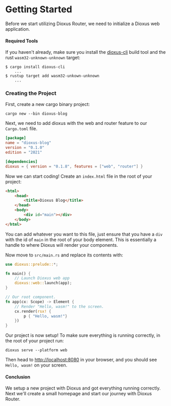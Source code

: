 # Getting Started
Before we start utilizing Dioxus Router, we need to initialize a Dioxus web application.

#### Required Tools
If you haven't already, make sure you install the [dioxus-cli](https://dioxuslabs.com/nightly/cli/) build tool and the rust ``wasm32-unknown-unknown`` target:
```
$ cargo install dioxus-cli
    ...
$ rustup target add wasm32-unkown-unknown
    ...
```

### Creating the Project
First, create a new cargo binary project:
```
cargo new --bin dioxus-blog
```

Next, we need to add dioxus with the web and router feature to our ``Cargo.toml`` file.
```toml
[package]
name = "dioxus-blog"
version = "0.1.0"
edition = "2021"

[dependencies]
dioxus = { version = "0.1.8", features = ["web", "router"] }
```

Now we can start coding! Create an ``index.html`` file in the root of your project:
```html
<html>
    <head>
        <title>Dioxus Blog</title>
    </head>
    <body>
        <div id="main"></div>
    </body>
</html>
```
You can add whatever you want to this file, just ensure that you have a ``div`` with the id of ``main`` in the root of your body element. This is essentially a handle to where Dioxus will render your components.

Now move to ``src/main.rs`` and replace its contents with:
```rs
use dioxus::prelude::*;

fn main() {
    // Launch Dioxus web app
    dioxus::web::launch(app);
}

// Our root component.
fn app(cx: Scope) -> Element {
    // Render "Hello, wasm!" to the screen.
    cx.render(rsx! {
        p { "Hello, wasm!"}
    })
}
```

Our project is now setup! To make sure everything is running correctly, in the root of your project run:
```
dioxus serve --platform web
```
Then head to [http://localhost:8080](http://localhost:8080) in your browser, and you should see ``Hello, wasm!`` on your screen.

#### Conclusion
We setup a new project with Dioxus and got everything running correctly. Next we'll create a small homepage and start our journey with Dioxus Router.
